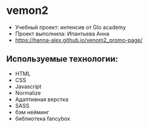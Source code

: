 # vemon2

- Учебный проект: интенсив от Glo academy
- Проект выполнила: Ипантьева Анна
- https://hanna-alex.github.io/venom2_promo-page/

## Используемые технологии:

- HTML
- CSS
- Javascript
- Normalize
- Адаптивная верстка
- SASS
- бэм нейминг
- библиотека fancybox

